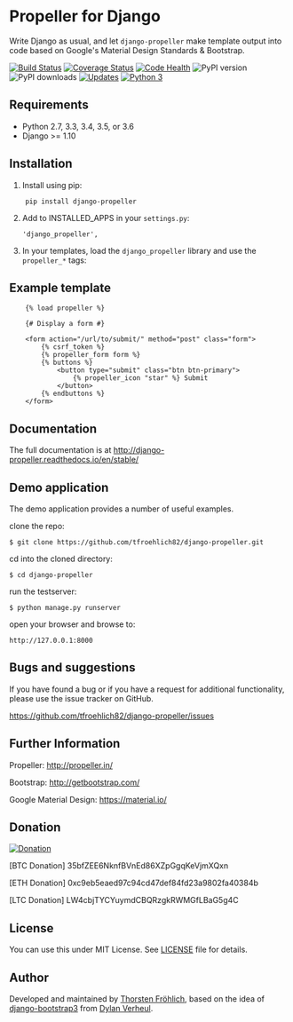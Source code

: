Propeller for Django
====================

Write Django as usual, and let ``django-propeller`` make template output into code based on Google's Material Design Standards & Bootstrap.


[![Build Status](https://travis-ci.org/tfroehlich82/django-propeller.svg?branch=stable)](https://travis-ci.org/tfroehlich82/django-propeller)
[![Coverage Status](https://coveralls.io/repos/github/tfroehlich82/django-propeller/badge.svg?branch=stable)](https://coveralls.io/github/tfroehlich82/django-propeller?branch=stable)
[![Code Health](https://landscape.io/github/tfroehlich82/django-propeller/stable/landscape.svg?style=flat)](https://landscape.io/github/tfroehlich82/django-propeller/stable)
![PyPI version](http://img.shields.io/pypi/v/django-propeller.svg)
![PyPI downloads](http://img.shields.io/pypi/dm/django-propeller.svg)
[![Updates](https://pyup.io/repos/github/tfroehlich82/django-propeller/shield.svg)](https://pyup.io/repos/github/tfroehlich82/django-propeller/)
[![Python 3](https://pyup.io/repos/github/tfroehlich82/django-propeller/python-3-shield.svg)](https://pyup.io/repos/github/tfroehlich82/django-propeller/)


Requirements
------------

- Python 2.7, 3.3, 3.4, 3.5, or 3.6
- Django >= 1.10


Installation
------------

1. Install using pip:
```
    pip install django-propeller
```

2. Add to INSTALLED_APPS in your ``settings.py``:

   ```
   'django_propeller',
   ```

3. In your templates, load the ``django_propeller`` library and use the ``propeller_*`` tags:



Example template
----------------

```
    {% load propeller %}

    {# Display a form #}

    <form action="/url/to/submit/" method="post" class="form">
        {% csrf_token %}
        {% propeller_form form %}
        {% buttons %}
            <button type="submit" class="btn btn-primary">
                {% propeller_icon "star" %} Submit
            </button>
        {% endbuttons %}
    </form>
```


Documentation
-------------

The full documentation is at http://django-propeller.readthedocs.io/en/stable/


Demo application
----------------

The demo application provides a number of useful examples.

clone the repo:

    $ git clone https://github.com/tfroehlich82/django-propeller.git

cd into the cloned directory:

    $ cd django-propeller

run the testserver:

    $ python manage.py runserver

open your browser and browse to:

    http://127.0.0.1:8000


Bugs and suggestions
--------------------

If you have found a bug or if you have a request for additional functionality, please use the issue tracker on GitHub.

https://github.com/tfroehlich82/django-propeller/issues


Further Information
-------------------

Propeller: http://propeller.in/

Bootstrap: http://getbootstrap.com/

Google Material Design: https://material.io/


Donation
--------

[![Donation](https://www.paypalobjects.com/en_US/i/btn/btn_donateCC_LG.gif)](https://www.paypal.com/cgi-bin/webscr?cmd=_s-xclick&hosted_button_id=ARFDZCBQTWRSQ)


[BTC Donation] 35bfZEE6NknfBVnEd86XZpGgqKeVjmXQxn

[ETH Donation] 0xc9eb5eaed97c94cd47def84fd23a9802fa40384b

[LTC Donation] LW4cbjTYCYuymdCBQRzgkRWMGfLBaG5g4C


License
-------

You can use this under MIT License. See [LICENSE](LICENSE) file for details.


Author
------

Developed and maintained by [Thorsten Fröhlich](https://github.com/tfroehlich82),
based on the idea of [django-bootstrap3](https://github.com/dyve/django-bootstrap3) from [Dylan Verheul](https://github.com/dyve).
